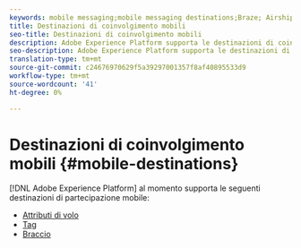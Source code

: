 ```yaml
---
keywords: mobile messaging;mobile messaging destinations;Braze; Airship
title: Destinazioni di coinvolgimento mobili
seo-title: Destinazioni di coinvolgimento mobili
description: Adobe Experience Platform supporta le destinazioni di coinvolgimento dei dispositivi mobili elencate di seguito
seo-description: Adobe Experience Platform supporta le destinazioni di coinvolgimento dei dispositivi mobili elencate di seguito
translation-type: tm+mt
source-git-commit: c24676970629f5a39297001357f8af40895533d9
workflow-type: tm+mt
source-wordcount: '41'
ht-degree: 0%

---
```



# Destinazioni di coinvolgimento mobili {#mobile-destinations}

[!DNL Adobe Experience Platform] al momento supporta le seguenti destinazioni di partecipazione mobile:

* [Attributi di volo](./airship-attributes.md)
* [Tag](./airship-tags.md)
* [Braccio](./braze.md)